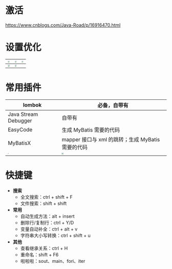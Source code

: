 # 激活

https://www.cnblogs.com/Java-Road/p/16916470.html

# 设置优化

| <img src="C:\ImageA\20231008105443.png" style="zoom:33%;" /> | <img src="C:\ImageA\20231008105532.png" style="zoom:30%;" /> | <img src="C:\ImageA\20231008105550.png" style="zoom:33%;" /> |
| ------------------------------------------------------------ | ------------------------------------------------------------ | ------------------------------------------------------------ |
| <img src="C:\ImageA\20231008105606.png" style="zoom:35%;" /> | <img src="C:\ImageA\20231008105623.png" style="zoom:33%;" /> |                                                              |

# 常用插件

| lombok                                                       | 必备，自带有                                                 |
| ------------------------------------------------------------ | ------------------------------------------------------------ |
| Java Stream Debugger                                         | 自带有                                                       |
| EasyCode                                                     | 生成 MyBatis 需要的代码                                      |
| MyBatisX                                                     | mapper 接口与 xml 的跳转；生成 MyBatis 需要的代码            |
| <img src="C:\ImageA\20231008105637.png" style="zoom:15%;" /> | <img src="C:\ImageA\20231008105656.png" style="zoom:33%;" /> |

# 快捷键

- **搜索**
  - 全文搜索：ctrl + shift + F
  - 文件搜索：shift + shift
- **常用**
  - 自动生成方法：alt + insert
  - 删除行/复制行：ctrl + Y/D
  - 变量自动补全：ctrl + alt + v
  - 字符串大小写转换：ctrl + shift + u
- **其他**
  - 查看继承关系：ctrl + H
  - 重命名：shift + F6
  - 啦啦啦：sout、main、fori、iter